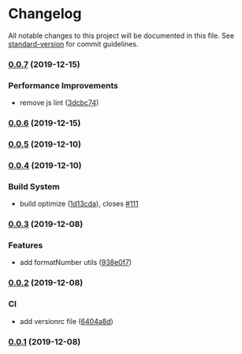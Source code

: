 # Changelog

All notable changes to this project will be documented in this file. See [standard-version](https://github.com/conventional-changelog/standard-version) for commit guidelines.

### [0.0.7](https://github.com/alanhg/jhipster-starter/compare/v0.0.6...v0.0.7) (2019-12-15)

### Performance Improvements

- remove js lint ([3dcbc74](https://github.com/alanhg/jhipster-starter/commit/3dcbc7431fa321501ef944a679e8c7fbd0baac54))

### [0.0.6](https://github.com/alanhg/jhipster-starter/compare/v0.0.5...v0.0.6) (2019-12-15)

### [0.0.5](https://github.com/alanhg/jhipster-starter/compare/v0.0.4...v0.0.5) (2019-12-10)

### [0.0.4](https://github.com/alanhg/jhipster-starter/compare/v0.0.3...v0.0.4) (2019-12-10)

### Build System

- build optimize ([1d13cda](https://github.com/alanhg/jhipster-starter/commit/1d13cdafa993db2d49f5e4a29c89a96585f7e0ed)), closes [#111](http://1991421.cn/issues/111)

### [0.0.3](https://github.com/alanhg/jhipster-starter/compare/v0.0.2...v0.0.3) (2019-12-08)

### Features

- add formatNumber utils ([938e0f7](https://github.com/alanhg/jhipster-starter/commit/938e0f79875235037d6de24a9366724640d4cc81))

### [0.0.2](https://github.com/alanhg/jhipster-starter/compare/v0.0.1...v0.0.2) (2019-12-08)

### CI

- add versionrc file ([6404a8d](https://github.com/alanhg/jhipster-starter/commit/6404a8d0fb60563428e8c63116c794a197be8a27))

### [0.0.1](https://github.com/alanhg/jhipster-starter/compare/v0.0.7...v0.0.1) (2019-12-08)
